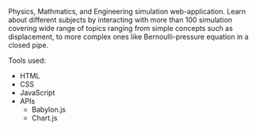 Physics, Mathmatics, and Engineering simulation web-application. Learn about different subjects by interacting with more than 100 simulation covering wide range of topics ranging from simple concepts such as displacement, to more complex ones like Bernoulli-pressure equation in a closed pipe.

Tools used:

- HTML
- CSS
- JavaScript
- APIs
  - Babylon.js
  - Chart.js
